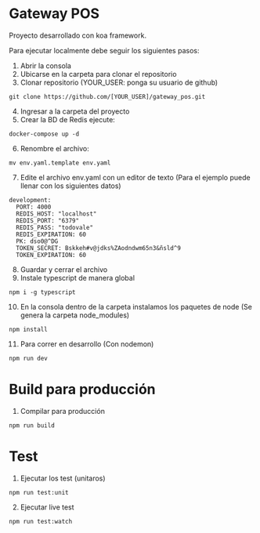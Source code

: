 Gateway POS
============

Proyecto desarrollado con koa framework.

Para ejecutar localmente debe seguir los siguientes pasos:

 1. Abrir la consola
 2. Ubicarse en la carpeta para clonar el repositorio
 3. Clonar repositorio (YOUR_USER: ponga su usuario de github)

~~~
git clone https://github.com/[YOUR_USER]/gateway_pos.git
~~~

 4. Ingresar a la carpeta del proyecto
 5. Crear la BD de Redis ejecute:
~~~
docker-compose up -d
~~~
 6. Renombre el archivo:
~~~
mv env.yaml.template env.yaml
~~~
 7. Edite el archivo env.yaml con un editor de texto (Para el ejemplo puede llenar con los siguientes datos)
~~~
development:
  PORT: 4000
  REDIS_HOST: "localhost"
  REDIS_PORT: "6379"
  REDIS_PASS: "todovale"
  REDIS_EXPIRATION: 60
  PK: dso0@^DG
  TOKEN_SECRET: Bskkeh#v@jdks%ZAodndwm65n3&ñsld^9
  TOKEN_EXPIRATION: 60
~~~
 8. Guardar y cerrar el archivo
 9. Instale typescript de manera global
~~~
npm i -g typescript
~~~
 10. En la consola dentro de la carpeta instalamos los paquetes de node (Se genera la carpeta node_modules)
~~~
npm install
~~~
 11. Para correr en desarrollo (Con nodemon)
~~~
npm run dev
~~~


Build para producción
============

 1.  Compilar para producción
~~~
npm run build
~~~


Test
============

 1.  Ejecutar los test (unitaros)
~~~
npm run test:unit
~~~
 2. Ejecutar live test
~~~
npm run test:watch
~~~
